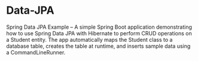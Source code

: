 # Data-JPA
Spring Data JPA Example – A simple Spring Boot application demonstrating how to use Spring Data JPA with Hibernate to perform CRUD operations on a Student entity. The app automatically maps the Student class to a database table, creates the table at runtime, and inserts sample data using a CommandLineRunner.
